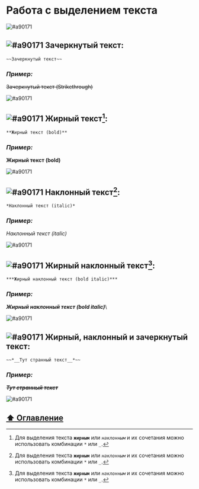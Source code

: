 # Работа с выделением текста
![#a90171](https://via.placeholder.com/1100x5/a90171/000000?text=+)

## ![#a90171](https://via.placeholder.com/15/a90171/000000?text=+)  Зачеркнутый текст:
```
~~Зачеркнутый текст~~
```
### _Пример:_

~~Зачеркнутый текст (Strikethrough)~~

![#a90171](https://via.placeholder.com/1100x5/a90171/000000?text=+)

## ![#a90171](https://via.placeholder.com/15/a90171/000000?text=+)  Жирный текст[^note]:

```
**Жирный текст (bold)**
```
### _Пример:_

**Жирный текст (bold)**

![#a90171](https://via.placeholder.com/1100x5/a90171/000000?text=+)

## ![#a90171](https://via.placeholder.com/15/a90171/000000?text=+)  Наклонный текст[^note]:

```
*Наклонный текст (italic)*
```
### _Пример:_

*Наклонный текст (italic)*

![#a90171](https://via.placeholder.com/1100x5/a90171/000000?text=+)

## ![#a90171](https://via.placeholder.com/15/a90171/000000?text=+)  Жирный наклонный текст[^note]:

```
***Жирный наклонный текст (bold italic)***
```
### _Пример:_

***Жирный наклонный текст (bold italic)***\

![#a90171](https://via.placeholder.com/1100x5/a90171/000000?text=+)

## ![#a90171](https://via.placeholder.com/15/a90171/000000?text=+)  Жирный, наклонный и зачеркнутый текст:

```
~~*__Тут странный текст__*~~
```
### _Пример:_

~~*__Тут странный текст__*~~

![#a90171](https://via.placeholder.com/1100x5/a90171/000000?text=+)

## [:arrow_up:  Оглавление](https://github.com/BaturinSS/manual-README.md/blob/main/README.md)

[^note]:
    Для выделения текста **`жирным`** или *`наклонным`* и их сочетания можно использовать комбинации `*` или `_`.
